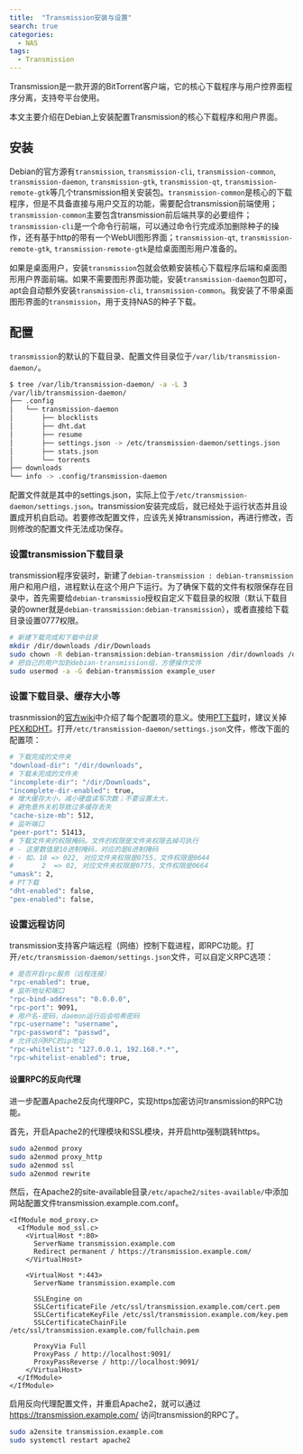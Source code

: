 ```yaml
---
title:  "Transmission安装与设置"
search: true
categories:
  - NAS
tags:
  - Transmission
---
```


Transmission是一款开源的BitTorrent客户端，它的核心下载程序与用户控界面程序分离，支持夸平台使用。

本文主要介绍在Debian上安装配置Transmission的核心下载程序和用户界面。

## 安装

Debian的官方源有`transmission`, `transmission-cli`, `transmission-common`, `transmission-daemon`, `transmission-gtk`, `transmission-qt`, `transmission-remote-gtk`等几个transmission相关安装包。`transmission-common`是核心的下载程序，但是不具备直接与用户交互的功能，需要配合transmission前端使用；`transmission-common`主要包含transmission前后端共享的必要组件；`transmission-cli`是一个命令行前端，可以通过命令行完成添加删除种子的操作，还有基于http的带有一个WebUI图形界面；`transmission-qt`, `transmission-remote-gtk`, `transmission-remote-gtk`是给桌面图形用户准备的。

如果是桌面用户，安装`transmission`包就会依赖安装核心下载程序后端和桌面图形用户界面前端。如果不需要图形界面功能，安装`transmission-daemon`包即可，apt会自动额外安装`transmission-cli`, `transmission-common`。我安装了不带桌面图形界面的`transmission`，用于支持NAS的种子下载。

## 配置

`transmission`的默认的下载目录、配置文件目录位于`/var/lib/transmission-daemon/`。

```bash
$ tree /var/lib/transmission-daemon/ -a -L 3
/var/lib/transmission-daemon/
├── .config
│   └── transmission-daemon
│       ├── blocklists
│       ├── dht.dat
│       ├── resume
│       ├── settings.json -> /etc/transmission-daemon/settings.json
│       ├── stats.json
│       └── torrents
├── downloads
└── info -> .config/transmission-daemon
```

配置文件就是其中的settings.json，实际上位于`/etc/transmission-daemon/settings.json`。transmission安装完成后，就已经处于运行状态并且设置成开机自启动。若要修改配置文件，应该先关掉transmission，再进行修改，否则修改的配置文件无法成功保存。

### 设置transmission下载目录

transmission程序安装时，新建了`debian-transmission : debian-transmission`用户和用户组，进程默认在这个用户下运行。为了确保下载的文件有权限保存在目录中，首先需要给`debian-transmissio`授权自定义下载目录的权限（默认下载目录的owner就是`debian-transmission:debian-transmission`），或者直接给下载目录设置0777权限。

```bash
# 新建下载完成和下载中目录
mkdir /dir/downloads /dir/Downloads
sudo chown -R debian-transmission:debian-transmission /dir/downloads /dir/Downloads
# 把自己的用户加到debian-transmission组，方便操作文件
sudo usermod -a -G debian-transmission example_user
```

### 设置下载目录、缓存大小等

trasnmission的[官方wiki](https://github.com/transmission/transmission/wiki/Editing-Configuration-Files)中介绍了每个配置项的意义。使用[PT下载](https://zh.wikipedia.org/wiki/PT%E4%B8%8B%E8%BC%89)时，建议关掉[PEX和DHT](https://zh.wikipedia.org/wiki/%E8%8A%82%E7%82%B9%E4%BA%A4%E6%8D%A2)。打开`/etc/transmission-daemon/settings.json`文件，修改下面的配置项：
```bash
# 下载完成的文件夹
"download-dir": "/dir/downloads",
# 下载未完成的文件夹
"incomplete-dir": "/dir/Downloads",
"incomplete-dir-enabled": true,
# 增大缓存大小，减小硬盘读写次数；不要设置太大，
# 避免意外关机导致过多缓存丢失
"cache-size-mb": 512,
# 监听端口
"peer-port": 51413,
# 下载文件夹的权限掩码。文件的权限是文件夹权限去掉可执行
# - 这里数值是10进制掩码，对应的是8进制掩码
# - 如，18 => 022, 对应文件夹权限是0755，文件权限是0644
#       2  => 02, 对应文件夹权限是0775，文件权限是0664
"umask": 2,
# PT下载
"dht-enabled": false,
"pex-enabled": false,
```

### 设置远程访问

transmission支持客户端远程（网络）控制下载进程，即RPC功能。打开`/etc/transmission-daemon/settings.json`文件，可以自定义RPC选项：
```bash
# 是否开启rpc服务（远程连接）
"rpc-enabled": true,
# 监听地址和端口
"rpc-bind-address": "0.0.0.0",
"rpc-port": 9091,
# 用户名-密码，daemon运行后会哈希密码
"rpc-username": "username",
"rpc-password": "passwd",
# 允许访问RPC的ip地址
"rpc-whitelist": "127.0.0.1, 192.168.*.*",
"rpc-whitelist-enabled": true,
```

#### 设置RPC的反向代理

进一步配置Apache2反向代理RPC，实现https加密访问transmission的RPC功能。

首先，开启Apache2的代理模块和SSL模块，并开启http强制跳转https。
```bash
sudo a2enmod proxy
sudo a2enmod proxy_http
sudo a2enmod ssl
sudo a2enmod rewrite
```

然后，在Apache2的site-available目录`/etc/apache2/sites-available/`中添加网站配置文件transmission.example.com.conf。
```config
<IfModule mod_proxy.c>
  <IfModule mod_ssl.c>
    <VirtualHost *:80>
      ServerName transmission.example.com
      Redirect permanent / https://transmission.example.com/
    </VirtualHost>

    <VirtualHost *:443>
      ServerName transmission.example.com

      SSLEngine on
      SSLCertificateFile /etc/ssl/transmission.example.com/cert.pem
      SSLCertificateKeyFile /etc/ssl/transmission.example.com/key.pem
      SSLCertificateChainFile /etc/ssl/transmission.example.com/fullchain.pem

      ProxyVia Full
      ProxyPass / http://localhost:9091/
      ProxyPassReverse / http://localhost:9091/
    </VirtualHost>
  </IfModule>
</IfModule>
```

启用反向代理配置文件，并重启Apache2，就可以通过 https://transmission.example.com/ 访问transmission的RPC了。

```bash
sudo a2ensite transmission.example.com
sudo systemctl restart apache2
```